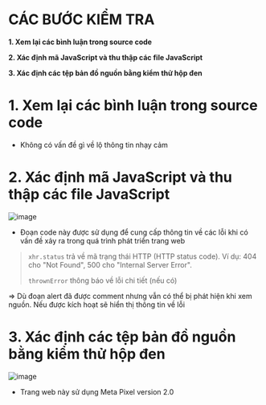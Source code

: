 # CÁC BƯỚC KIỂM TRA #

**1. Xem lại các bình luận trong source code**

**2. Xác định mã JavaScript và thu thập các file JavaScript**

**3. Xác định các tệp bản đồ nguồn bằng kiểm thử hộp đen**

# 1. Xem lại các bình luận trong source code

- Không có vấn đề gì về lộ thông tin nhạy cảm

# 2. Xác định mã JavaScript và thu thập các file JavaScript

![image](https://github.com/user-attachments/assets/f7b3ee49-9fe8-4235-af1c-7ad04e591692)

- Đoạn code này được sử dụng để cung cấp thông tin về các lỗi khi có vấn đề xảy ra trong quá trình phát triển trang web
>`xhr.status` trả về mã trạng thái HTTP (HTTP status code). Ví dụ: 404 cho "Not Found", 500 cho "Internal Server Error".
>
>`thrownError` thông báo về lỗi chi tiết (nếu có)

=> Dù đoạn alert đã được comment nhưng vẫn có thể bị phát hiện khi xem nguồn. Nếu được kích hoạt sẽ hiển thị thông tin về lỗi

# 3. Xác định các tệp bản đồ nguồn bằng kiểm thử hộp đen

![image](https://github.com/user-attachments/assets/b534c416-3771-4843-a373-1bd0cf1b8258)

- Trang web này sử dụng Meta Pixel version 2.0

